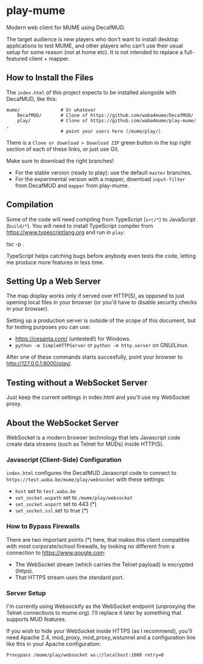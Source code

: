 # play-mume

Modern web client for MUME using DecafMUD.

The target audience is new players who don't want to install desktop
applications to test MUME, and other players who can't use their usual setup
for some reason (not at home etc). It is not intended to replace a
full-featured client + mapper.

## How to Install the Files

The `index.html` of this project expects to be installed alongside with
DecafMUD, like this:

    mume/               # Or whatever
        DecafMUD/       # Clone of https://github.com/waba4mume/DecafMUD/
        play/           # Clone of https://github.com/waba4mume/play-mume/ ,
                        # point your users here (/mume/play/)

There is a `Clone or download > Download ZIP` green button in the top right
section of each of these links, or just use Git.

Make sure to download the right branches!
- For the stable version (ready to play): use the default `master` branches.
- For the experimental version with a mapper, download `input-filter` from
  DecafMUD and `mapper` from play-mume.

## Compilation

Some of the code will need compiling from TypeScript (`src/*`) to JavaScript
(`build/*`). You will need to install TypeScript compiler from
https://www.typescriptlang.org and run in `play`:

  tsc -p .

TypeScript helps catching bugs before anybody even tests the code, letting me
produce more features in less time.

## Setting Up a Web Server

The map display works only if served over HTTP(S), as opposed to just opening
local files in your browser (or you'd have to disable security checks in your
browser).

Setting up a production server is outside of the scope of this document, but
for testing purposes you can use:
- https://cesanta.com/ (untested!) for Windows.
- `python -m SimpleHTTPServer` or `python -m http.server` on GNU/Linux.

After one of these commands starts succesfully, point your browser to
http://127.0.0.1:8000/play/.

## Testing without a WebSocket Server

Just keep the current settings in index.html and you'll use my WebSocket proxy.

## About the WebSocket Server

WebSocket is a modern browser technology that lets Javascript code create data
streams (such as Telnet for MUDs) inside HTTP(S).

### Javascript (Client-Side) Configuration

`index.html` configures the DecafMUD Javascript code to connect to
`https://test.waba.be/mume/play/websocket` with these settings:
- `host` set to `test.waba.be`
- `set_socket.wspath` set to `/mume/play/websocket`
- `set_socket.wsport` set to 443 (*)
- `set_socket.ssl` set to true (*)

### How to Bypass Firewalls

There are two important points (*) here, that makes this client compatible with
most corporate/school firewalls, by looking no different from a connection to
https://www.google.com:
- The WebSocket stream (which carries the Telnet payload) is encrypted (https).
- That HTTPS stream uses the standard port.

### Server Setup

I'm currently using Websockify as the WebSocket endpoint (unproxying the Telnet
connections to mume.org). I'll replace it later by something that supports
MUD features.

If you wish to hide your WebSocket inside HTTPS (as I recommend), you'll need
Apache 2.4, mod_proxy, mod_proxy_wstunnel and a configuration line like this in
your Apache configuration:

    Proxypass /mume/play/websocket ws://localhost:1080 retry=0


